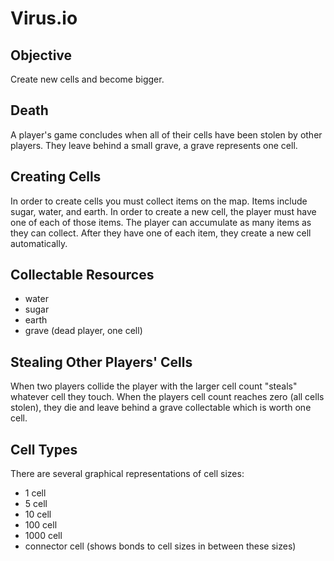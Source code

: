 # Virus.io

## Objective

Create new cells and become bigger.

## Death

A player's game concludes when all of their cells have been stolen by other players. They leave behind a small grave, a grave represents one cell.

## Creating Cells

In order to create cells you must collect items on the map. Items include sugar, water, and earth. In order to create a new cell, the player must have one of each of those items. The player can accumulate as many items as they can collect. After they have one of each item, they create a new cell automatically.

## Collectable Resources

  * water
  * sugar
  * earth
  * grave (dead player, one cell)

## Stealing Other Players' Cells

When two players collide the player with the larger cell count "steals" whatever cell they touch. When the players cell count reaches zero (all cells stolen), they die and leave behind a grave collectable which is worth one cell.

## Cell Types

There are several graphical representations of cell sizes:

  * 1 cell
  * 5 cell 
  * 10 cell
  * 100 cell
  * 1000 cell
  * connector cell (shows bonds to cell sizes in between these sizes)


